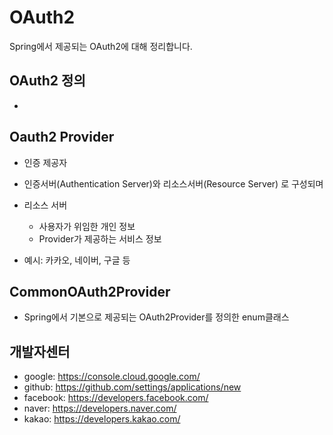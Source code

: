 # OAuth2
Spring에서 제공되는 OAuth2에 대해 정리합니다.

## OAuth2 정의
- 


## Oauth2 Provider
- 인증 제공자
- 인증서버(Authentication Server)와 리소스서버(Resource Server) 로 구성되며 

- 리소스 서버
  - 사용자가 위임한 개인 정보
  - Provider가 제공하는 서비스 정보
- 예시: 카카오, 네이버, 구글 등

## CommonOAuth2Provider
- Spring에서 기본으로 제공되는 OAuth2Provider를 정의한 enum클래스


## 개발자센터
- google: https://console.cloud.google.com/
- github: https://github.com/settings/applications/new
- facebook: https://developers.facebook.com/
- naver: https://developers.naver.com/
- kakao: https://developers.kakao.com/

